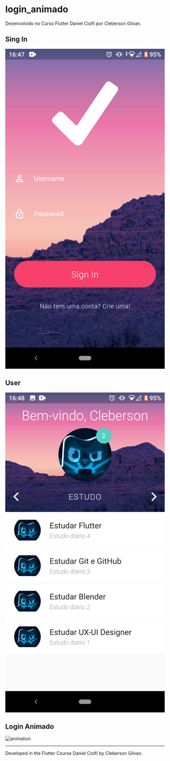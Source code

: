 # login_animado

Desenvolvido no Curso Flutter Daniel Ciolfi por Cleberson Gilvan.

## Sing In
![login](images/to_readme/1.png)

## User
![user](images/to_readme/2.png)

## Login Animado
![animation](images/to_readme/3.gif)

---
Developed in the Flutter Course Daniel Ciolfi by Cleberson Gilvan.
